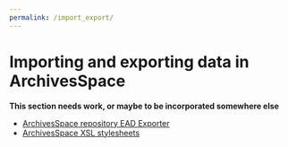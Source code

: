 ```yaml
---
permalink: /import_export/
---
```


# Importing and exporting data in ArchivesSpace

**This section needs work, or maybe to be incorporated somewhere else**

* [ArchivesSpace repository EAD Exporter](./ead_exporter.html)
* [ArchivesSpace XSL stylesheets](./xsl_stylesheets)
